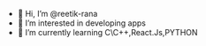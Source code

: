 - 👋 Hi, I’m @reetik-rana
- 👀 I’m interested in developing apps
- 🌱 I’m currently learning C\C++,React.Js,PYTHON

<!---
reetik-rana/reetik-rana is a ✨ special ✨ repository because its `README.md` (this file) appears on your GitHub profile.
You can click the Preview link to take a look at your changes.
--->
